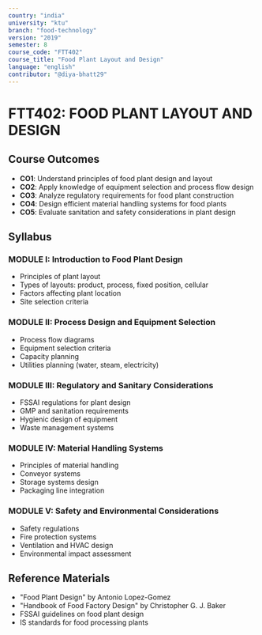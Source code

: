 ```yaml
---
country: "india"
university: "ktu"
branch: "food-technology"
version: "2019"
semester: 8
course_code: "FTT402"
course_title: "Food Plant Layout and Design"
language: "english"
contributor: "@diya-bhatt29"
---
```


# FTT402: FOOD PLANT LAYOUT AND DESIGN

## Course Outcomes
- **CO1**: Understand principles of food plant design and layout
- **CO2**: Apply knowledge of equipment selection and process flow design
- **CO3**: Analyze regulatory requirements for food plant construction
- **CO4**: Design efficient material handling systems for food plants
- **CO5**: Evaluate sanitation and safety considerations in plant design

## Syllabus
### MODULE I: Introduction to Food Plant Design
- Principles of plant layout
- Types of layouts: product, process, fixed position, cellular
- Factors affecting plant location
- Site selection criteria

### MODULE II: Process Design and Equipment Selection
- Process flow diagrams
- Equipment selection criteria
- Capacity planning
- Utilities planning (water, steam, electricity)

### MODULE III: Regulatory and Sanitary Considerations
- FSSAI regulations for plant design
- GMP and sanitation requirements
- Hygienic design of equipment
- Waste management systems

### MODULE IV: Material Handling Systems
- Principles of material handling
- Conveyor systems
- Storage systems design
- Packaging line integration

### MODULE V: Safety and Environmental Considerations
- Safety regulations
- Fire protection systems
- Ventilation and HVAC design
- Environmental impact assessment

## Reference Materials
- "Food Plant Design" by Antonio Lopez-Gomez
- "Handbook of Food Factory Design" by Christopher G. J. Baker
- FSSAI guidelines on food plant design
- IS standards for food processing plants
